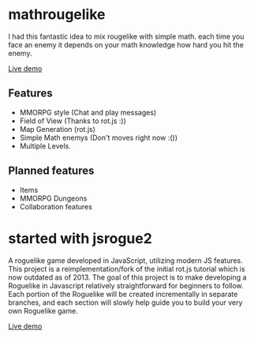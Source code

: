 
# mathrougelike

I had this fantastic idea to mix rougelike with simple math. each time you face an enemy it depends on your math
knowledge how hard you hit the enemy.

[Live demo](http://mathrougelike.fwalle.de/)

## Features

- MMORPG style (Chat and play messages)
- Field of View (Thanks to rot.js :))
- Map Generation (rot.js)
- Simple Math enemys (Don't moves right now :())
- Multiple Levels. 

## Planned features

- Items
- MMORPG Dungeons
- Collaboration features

# started with jsrogue2

A roguelike game developed in JavaScript, utilizing modern JS features. This project is a reimplementation/fork of the initial rot.js tutorial which is now outdated as of 2013. 
The goal of this project is to make developing a Roguelike in Javascript relatively straightforward for beginners to follow. Each portion of the Roguelike will be created incrementally in separate branches, and each section will slowly help guide you to build your very own Roguelike game. 

[Live demo](https://edgar-montano.github.io/jsrogue2/)

